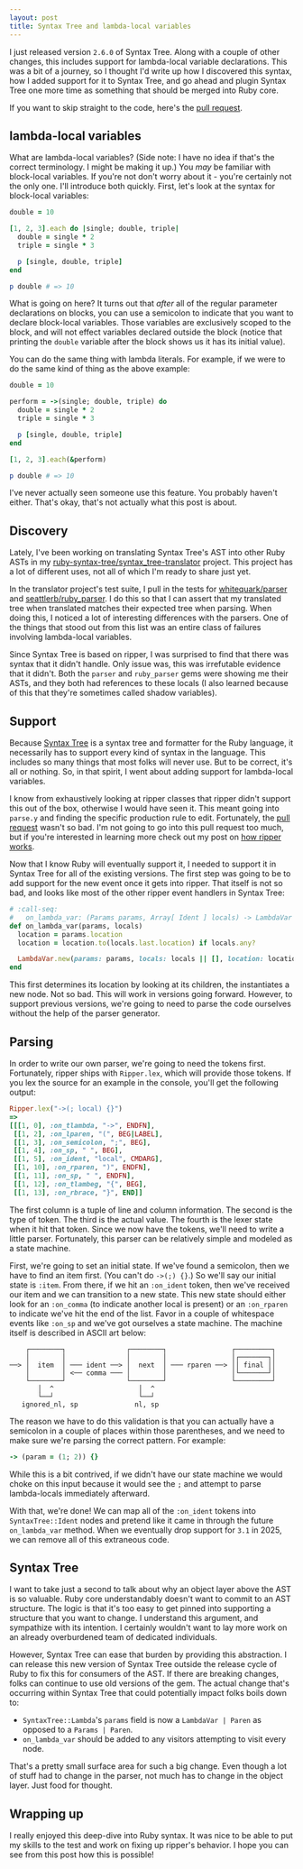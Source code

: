 ```yaml
---
layout: post
title: Syntax Tree and lambda-local variables
---
```


I just released version `2.6.0` of Syntax Tree. Along with a couple of other changes, this includes support for lambda-local variable declarations. This was a bit of a journey, so I thought I'd write up how I discovered this syntax, how I added support for it to Syntax Tree, and go ahead and plugin Syntax Tree one more time as something that should be merged into Ruby core.

If you want to skip straight to the code, here's the [pull request](https://github.com/ruby-syntax-tree/syntax_tree/pull/84/files).

## lambda-local variables

What are lambda-local variables? (Side note: I have no idea if that's the correct terminology. I might be making it up.) You _may_ be familiar with block-local variables. If you're not don't worry about it - you're certainly not the only one. I'll introduce both quickly. First, let's look at the syntax for block-local variables:

```ruby
double = 10

[1, 2, 3].each do |single; double, triple|
  double = single * 2
  triple = single * 3

  p [single, double, triple]
end

p double # => 10
```

What is going on here? It turns out that _after_ all of the regular parameter declarations on blocks, you can use a semicolon to indicate that you want to declare block-local variables. Those variables are exclusively scoped to the block, and will not effect variables declared outside the block (notice that printing the `double` variable after the block shows us it has its initial value).

You can do the same thing with lambda literals. For example, if we were to do the same kind of thing as the above example:

```ruby
double = 10

perform = ->(single; double, triple) do
  double = single * 2
  triple = single * 3

  p [single, double, triple]
end

[1, 2, 3].each(&perform)

p double # => 10
```

I've never actually seen someone use this feature. You probably haven't either. That's okay, that's not actually what this post is about.

## Discovery

Lately, I've been working on translating Syntax Tree's AST into other Ruby ASTs in my [ruby-syntax-tree/syntax_tree-translator](https://github.com/ruby-syntax-tree/syntax_tree-translator) project. This project has a lot of different uses, not all of which I'm ready to share just yet.

In the translator project's test suite, I pull in the tests for [whitequark/parser](https://github.com/whitequark/parser) and [seattlerb/ruby_parser](https://github.com/seattlerb/ruby_parser). I do this so that I can assert that my translated tree when translated matches their expected tree when parsing. When doing this, I noticed a lot of interesting differences with the parsers. One of the things that stood out from this list was an entire class of failures involving lambda-local variables.

Since Syntax Tree is based on ripper, I was surprised to find that there was syntax that it didn't handle. Only issue was, this was irrefutable evidence that it didn't. Both the `parser` and `ruby_parser` gems were showing me their ASTs, and they both had references to these locals (I also learned because of this that they're sometimes called shadow variables).

## Support

Because [Syntax Tree](https://github.com/ruby-syntax-tree/syntax_tree) is a syntax tree and formatter for the Ruby language, it necessarily has to support every kind of syntax in the language. This includes so many things that most folks will never use. But to be correct, it's all or nothing. So, in that spirit, I went about adding support for lambda-local variables.

I know from exhaustively looking at ripper classes that ripper didn't support this out of the box, otherwise I would have seen it. This meant going into `parse.y` and finding the specific production rule to edit. Fortunately, the [pull request](https://github.com/ruby/ruby/pull/5801/files) wasn't so bad. I'm not going to go into this pull request too much, but if you're interested in learning more check out my post on [how ripper works](/2022/02/14/formatting-ruby-part-1.html).

Now that I know Ruby will eventually support it, I needed to support it in Syntax Tree for all of the existing versions. The first step was going to be to add support for the new event once it gets into ripper. That itself is not so bad, and looks like most of the other ripper event handlers in Syntax Tree:

```ruby
# :call-seq:
#   on_lambda_var: (Params params, Array[ Ident ] locals) -> LambdaVar
def on_lambda_var(params, locals)
  location = params.location
  location = location.to(locals.last.location) if locals.any?

  LambdaVar.new(params: params, locals: locals || [], location: location)
end
```

This first determines its location by looking at its children, the instantiates a new node. Not so bad. This will work in versions going forward. However, to support previous versions, we're going to need to parse the code ourselves without the help of the parser generator.

## Parsing

In order to write our own parser, we're going to need the tokens first. Fortunately, ripper ships with `Ripper.lex`, which will provide those tokens. If you lex the source for an example in the console, you'll get the following output:

```ruby
Ripper.lex("->(; local) {}")
=> 
[[[1, 0], :on_tlambda, "->", ENDFN],                    
 [[1, 2], :on_lparen, "(", BEG|LABEL],                  
 [[1, 3], :on_semicolon, ";", BEG],                     
 [[1, 4], :on_sp, " ", BEG],                            
 [[1, 5], :on_ident, "local", CMDARG],                  
 [[1, 10], :on_rparen, ")", ENDFN],                     
 [[1, 11], :on_sp, " ", ENDFN],                         
 [[1, 12], :on_tlambeg, "{", BEG],                      
 [[1, 13], :on_rbrace, "}", END]]   
```

The first column is a tuple of line and column information. The second is the type of token. The third is the actual value. The fourth is the lexer state when it hit that token. Since we now have the tokens, we'll need to write a little parser. Fortunately, this parser can be relatively simple and modeled as a state machine.

First, we're going to set an initial state. If we've found a semicolon, then we have to find an item first. (You can't do `->(;) {}`.) So we'll say our initial state is `:item`. From there, if we hit an `:on_ident` token, then we've received our item and we can transition to a new state. This new state should either look for an `:on_comma` (to indicate another local is present) or an `:on_rparen` to indicate we've hit the end of the list. Favor in a couple of whitespace events like `:on_sp` and we've got ourselves a state machine. The machine itself is described in ASCII art below:

```
    ┌────────┐               ┌────────┐                ┌─────────┐
    │        │               │        │                │┌───────┐│
──> │  item  │ ─── ident ──> │  next  │ ─── rparen ──> ││ final ││
    │        │ <── comma ─── │        │                │└───────┘│
    └────────┘               └────────┘                └─────────┘
       │  ^                     │  ^
       └──┘                     └──┘
   ignored_nl, sp              nl, sp
```

The reason we have to do this validation is that you can actually have a semicolon in a couple of places within those parentheses, and we need to make sure we're parsing the correct pattern. For example:

```ruby
-> (param = (1; 2)) {}
```

While this is a bit contrived, if we didn't have our state machine we would choke on this input because it would see the `;` and attempt to parse lambda-locals immediately afterward.

With that, we're done! We can map all of the `:on_ident` tokens into `SyntaxTree::Ident` nodes and pretend like it came in through the future `on_lambda_var` method. When we eventually drop support for `3.1` in 2025, we can remove all of this extraneous code.

## Syntax Tree

I want to take just a second to talk about why an object layer above the AST is so valuable. Ruby core understandably doesn't want to commit to an AST structure. The logic is that it's too easy to get pinned into supporting a structure that you want to change. I understand this argument, and sympathize with its intention. I certainly wouldn't want to lay more work on an already overburdened team of dedicated individuals.

However, Syntax Tree can ease that burden by providing this abstraction. I can release this new version of Syntax Tree outside the release cycle of Ruby to fix this for consumers of the AST. If there are breaking changes, folks can continue to use old versions of the gem. The actual change that's occurring within Syntax Tree that could potentially impact folks boils down to:

* `SyntaxTree::Lambda`'s `params` field is now a `LambdaVar | Paren` as opposed to a `Params | Paren`.
* `on_lambda_var` should be added to any visitors attempting to visit every node.

That's a pretty small surface area for such a big change. Even though a lot of stuff had to change in the parser, not much has to change in the object layer. Just food for thought.

## Wrapping up

I really enjoyed this deep-dive into Ruby syntax. It was nice to be able to put my skills to the test and work on fixing up ripper's behavior. I hope you can see from this post how this is possible!
